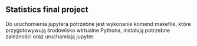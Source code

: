 ## Statistics final project

Do uruchomienia jupytera potrzebne jest wykonanie komend makefile, które przygotowywują środowisko wirtualne Pythona, instalują potrzebne zalezności oraz uruchamiają jupyter.
